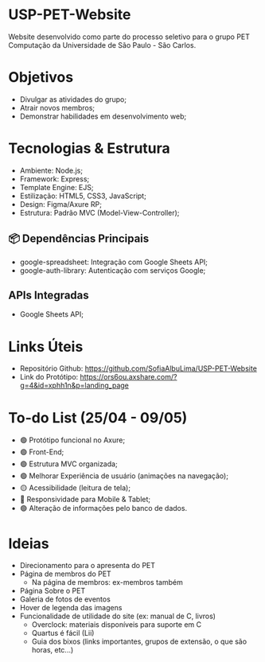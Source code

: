 # USP-PET-Website
Website desenvolvido como parte do processo seletivo para o grupo PET Computação da Universidade de São Paulo - São Carlos.

# Objetivos
- Divulgar as atividades do grupo;
- Atrair novos membros;
- Demonstrar habilidades em desenvolvimento web; 

# Tecnologias & Estrutura
- Ambiente: Node.js;
- Framework: Express;
- Template Engine: EJS;
- Estilização: HTML5, CSS3, JavaScript;
- Design: Figma/Axure RP;
- Estrutura: Padrão MVC (Model-View-Controller);

## 📦 Dependências Principais
- google-spreadsheet: Integração com Google Sheets API;
- google-auth-library: Autenticação com serviços Google;

## APIs Integradas
- Google Sheets API;

# Links Úteis
- Repositório Github: https://github.com/SofiaAlbuLima/USP-PET-Website
- Link do Protótipo: https://ors6ou.axshare.com/?g=4&id=xphh1n&p=landing_page

# To-do List (25/04 - 09/05)
- 🟢 Protótipo funcional no Axure;
- 🟢 Front-End;
- 🟢 Estrutura MVC organizada;
- 🟢 Melhorar Experiência de usuário (animações na navegação);
- 🟡 Acessibilidade (leitura de tela);
- 🔴 Responsividade para Mobile & Tablet;
- 🟢 Alteração de informações pelo banco de dados.

# Ideias
- Direcionamento para o apresenta do PET
- Página de membros do PET
    - Na página de membros: ex-membros também
- Página Sobre o PET
- Galeria de fotos de eventos
- Hover de legenda das imagens
- Funcionalidade de utilidade do site (ex: manual de C, livros)
    - Overclock: materiais disponíveis para suporte em C
    - Quartus é fácil (Lii)
    - Guia dos bixos (links importantes, grupos de extensão, o que são horas, etc...)
